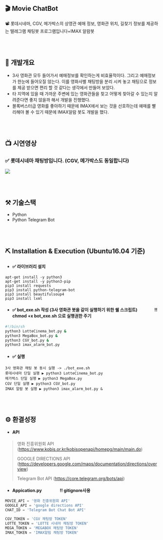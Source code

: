 ## 🎬 Movie ChatBot
📽 롯데시네마, CGV, 메가박스의 상영관 예매 정보, 영화관 위치, 길찾기 정보를 제공하는 텔레그램 채팅봇 프로그램입니다+IMAX 알람봇

<br><br>

## 🚀 개발개요
* 3사 영화관 모두 들어가서 예매정보를 확인하는게 비효율적이다. 그리고 예매정보가 한눈에 들어오질 않는다. 이를 영화사별 채팅방을 분리 시켜 놓고 채팅으로 정보를 제공 받으면 편리 할 것 같다는 생각에서 만들어 보았다.
* 타 지역에 있을 때 가까운 주변에 있는 영화관들을 찾고 어떻게 찾아갈 수 있는지 알려준다면 좋지 않을까 해서 개발을 진행했다.
* 블록버스터급 영화를 좋아하기 때문에 IMAX에서 보는 것을 선호하는데 예매를 빨리해야 볼 수 있기 때문에 IMAX알람 봇도 개발을 했다.  

<br><br>

## 📺 시연영상
### ✅ 롯데시네마 채팅방입니다. (CGV, 메가박스도 동일합니다)

<img src = "https://user-images.githubusercontent.com/50009692/128194624-49cb8c1e-f250-4c45-9b26-4d7c7f05d235.gif">

<br><br>

## ⚒ 기술스택
* Python
* Python Telegram Bot

<br><br>

## ⛏ Installation & Execution (Ubuntu16.04 기준)
* #### ✅ 라이브러리 설치
```
apt-get install -y python3
apt-get install -y python3-pip
pip3 install requests
pip3 install python-telegram-bot
pip3 install beautifulsoup4
pip3 install lxml
```
* #### ✅ bot_exe.sh 작성 (3사 영화관 봇을 같이 실행하기 위한 쉘 스크립트)　　　　**‼ chmod +x bot_exe.sh 으로 실행권한 주기**
```bash
#!/bin/sh
python3 LotteCinema_bot.py &
python3 MegaBox_bot.py &
python3 CGV_bot.py &   
python3 imax_alarm_bot.py
```
* #### ✅ 실행
```
3사 영화관 채팅 봇 동시 실행 -> ./bot_exe.sh
롯데시네마 단일 실행 ▶ python3 LotteCinema_bot.py
메가박스 단일 실행 ▶ python3 MegaBox.py
CGV 단일 실행 ▶ python3 CGV_bot.py
IMAX 알람 봇 실행 ▶ python3 imax_alarm_bot.py &
```

<br><br>

## ⚙ 환결성정
* #### API
> 영화 진흥위원회 API (<https://www.kobis.or.kr/kobisopenapi/homepg/main/main.do>)
> 
> GOOGLE DIRECTIONS API (<https://developers.google.com/maps/documentation/directions/overview>)
> 
> Telegram Bot API (<https://core.telegram.org/bots/api>)
* #### Appication.py 　　　　**‼ gitignore사용**
```python
MOVIE_API = '영화 진흥위원회 API'
GOOGLE_API = 'google directions API'
CHAT_ID = 'Telegram Bot Chat Bot API'

CGV_TOKEN = 'CGV 채팅방 TOKEN'
LOTTE_TOKEN = 'LOTTE 시네마 채팅방 TOKEN'
MEGA_TOKEN = 'MEGABOX 채팅방 TOKEN'
IMAX_TOKEN = 'IMAX알림 채팅방 TOKEN'

```
